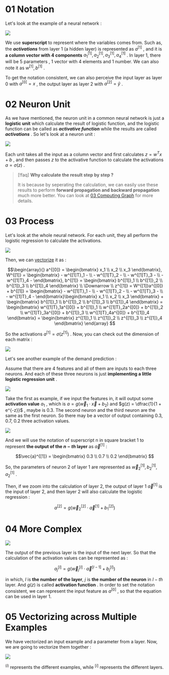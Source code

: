 # 01 Notation

Let's look at the example of a neural network :

![](imgs/neural_network_notation.png)

We use **superscript** to represent where the variables comes from. Such as, the ***activations*** from layer 1 (a hidden layer) is represented as $a^{[1]}$ , and it is **a column vector with 4 components** $a^{[1]}_1, a^{[1]}_2, a^{[1]}_3, a^{[1]}_4$ . In layer 1, there will be 5 parameters , 1 vector with 4 elements and 1 number. We can also note it as $w^{[1]}, b^{[1]}$ .

To get the notation consistent, we can also perceive the input layer as layer 0 with $a^{[0]} = x$ , the output layer as layer 2 with $a^{[2]} = \hat{y}$ .

# 02 Neuron Unit

As we have mentioned, the neuron unit in a common neural network is just a **logistic unit** which calculate the result of logistic function, and the logistic function can be called as ***activative function*** while the results are called ***activations*** . So let's look at a neuron unit :

![](imgs/neuron_unit.png)

Each unit takes all the input as a column vector and  first calculates $z = w^Tx +b$ , and then passes $z$ to the activative function to calculate the activations $a = \sigma (z)$ . 

>[!faq]
>**Why calculate the result step by step ?**
>
>It is because by seperating the calculation, we can easily use these results to perform **forward propagation and backward propagation** much more better. You can look at [03 Computing Graph](03%20Computing%20Graph.md) for more details.

# 03 Process

Let's look at the whole neural network. For each unit, they all perform the logistic regression to calculate the activations.

![](imgs/forward_propagation.png)

Then, we can [vectorize](04%20Vectorization.md) it as :

$$\begin{array}{}
a^{[0]} = \begin{bmatrix} x_1 \\ x_2 \\ x_3 \end{bmatrix}, 
W^{[1]} = \begin{bmatrix} - w^{[1]T}_1 - \\ - w^{[1]T}_2 - \\ - w^{[1]T}_3 - \\ - w^{[1]T}_4 - \end{bmatrix}, b^{[1]} = \begin{bmatrix} b^{[1]}_1 \\ b^{[1]}_2 \\ b^{[1]}_3 \\ b^{[1]}_4 \end{bmatrix} \\ \Downarrow \\
z^{[1]} = W^{[1]}a^{[0]} + b^{[1]} =  \begin{bmatrix} - w^{[1]T}_1 - \\ - w^{[1]T}_2 - \\ - w^{[1]T}_3 - \\ - w^{[1]T}_4 - \end{bmatrix}\begin{bmatrix} x_1 \\ x_2 \\ x_3 \end{bmatrix} + \begin{bmatrix} b^{[1]}_1 \\ b^{[1]}_2 \\ b^{[1]}_3 \\ b^{[1]}_4 \end{bmatrix} = \begin{bmatrix} w^{[1]T}_1a^{[0]} + b^{[1]}_1 \\ w^{[1]T}_2a^{[0]} + b^{[1]}_2 \\  w^{[1]T}_3a^{[0]} + b^{[1]}_3 \\  w^{[1]T}_4a^{[0]} + b^{[1]}_4 \end{bmatrix} = \begin{bmatrix} z^{[1]}_1 \\ z^{[1]}_2 \\ z^{[1]}_3 \\ z^{[1]}_4 \end{bmatrix}
\end{array}
$$

So the activations $a^{[1]} = \sigma (z^{[1]})$ . Now, you can check out the dimension of each matrix :

![](imgs/each_dimension.png)

Let's see another example of the demand prediction : 

Assume that there are 4 features and all of them are inputs to each three neurons. And each of these three neurons is just **implementing a little logistic regression unit** .

![](imgs/layer_struct_1.png)

Take the first as example, if we input the features in, it will output some **activation value** $a_1$ , which is $a = g(\vec{w}_1 \cdot \vec{x} + b_2)$ and $g(z) = \dfrac{1}{1 + e^{-z}}$  , maybe is 0.3. The second neuron and the third neuron are the same as the first neuron. So there may be a vector of output containing 0.3, 0.7, 0.2 three activation values.

![](imgs/layer_struct_2.png)

And we will use the notation of superscript n in square bracket 1 to represent **the output of the $n-th$ layer** as $\vec{a}^{[1]}$ : 

$$\vec{a}^{[1]} = 
\begin{bmatrix}
0.3 \\ 0.7 \\ 0.2
\end{bmatrix}
$$

So, the parameters of neuron 2 of layer 1 are represented as $\vec{w}^{[1]}_{2}, b^{[1]}_{2}, a^{[1]}_{2}$ .

Then, if we zoom into the calculation of layer 2, the output of layer 1 $\vec{a}^{[1]}$ is the input of layer 2, and then layer 2 will also calculate the logistic regression :

$$a^{[2]} = g (\vec{w}^{[2]}_{2} \cdot \vec{a}^{[1]} + b^{[2]}_1)$$

# 04 More Complex

![](imgs/layer_struct_3.png)

The output of the previous layer is the input of the next layer. So that the calculation of the activation values can be represented as : 

$$a^{[l]}_j = g (\vec{w}^{[l]}_j \cdot \vec{a}^{[l - 1]} + b^{[l]}_j)$$

in which, $l$ is **the number of the layer**, $j$ is **the number of the neuron** in $l-th$ layer. And $g(z)$ is called **activation function** . In order to set the notation consistent, we can represent the input feature as $a^{[0]}$ , so that the equation can be used in layer 1.

# 05 Vectorizing across Multiple Examples

We have vectorized an input example and a parameter from a layer. Now, we are going to vectorize them together :

![](imgs/vec_mul_examples.png)

$^{(i)}$ represents the different examples, while $^{[i]}$ represents the different layers.